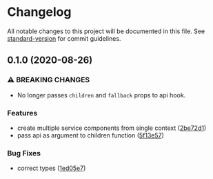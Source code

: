 # Changelog

All notable changes to this project will be documented in this file. See [standard-version](https://github.com/conventional-changelog/standard-version) for commit guidelines.

## 0.1.0 (2020-08-26)


### ⚠ BREAKING CHANGES

* No longer passes `children` and `fallback` props to api hook.

### Features

* create multiple service components from single context ([2be72d1](https://github.com/adamdickinson/react-service/commit/2be72d15823baabab3ccfbd700be47c5d27e52e9))
* pass api as argument to children function ([5f13e57](https://github.com/adamdickinson/react-service/commit/5f13e57f0d39b3561042f1639d76381e70bbf0e1))


### Bug Fixes

* correct types ([1ed05e7](https://github.com/adamdickinson/react-service/commit/1ed05e79233c106e64d5ee0ded088595c03f0305))
